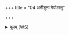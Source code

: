 +++
title = "04 अभीशुना मेयोऽस्तु"

+++
<details><summary>मूलम् (WS)</summary>

अभीशुना मेयोऽस्तु वियामेनानुमेयः ।  
केशो नड इव वर्धतां शीर्ष्णस्ते असितस्परि ॥ ४ ॥
</details>
